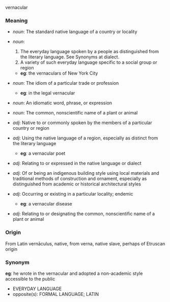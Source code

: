 vernacular
### Meaning
+ _noun_: The standard native language of a country or locality
+ _noun_:
   1. The everyday language spoken by a people as distinguished from the literary language. See Synonyms at dialect.
   2. A variety of such everyday language specific to a social group or region
    + __eg__: the vernaculars of New York City
+ _noun_: The idiom of a particular trade or profession
    + __eg__: in the legal vernacular
+ _noun_: An idiomatic word, phrase, or expression
+ _noun_: The common, nonscientific name of a plant or animal

+ _adj_: Native to or commonly spoken by the members of a particular country or region
+ _adj_: Using the native language of a region, especially as distinct from the literary language
    + __eg__: a vernacular poet
+ _adj_: Relating to or expressed in the native language or dialect
+ _adj_: Of or being an indigenous building style using local materials and traditional methods of construction and ornament, especially as distinguished from academic or historical architectural styles
+ _adj_: Occurring or existing in a particular locality; endemic
    + __eg__: a vernacular disease
+ _adj_: Relating to or designating the common, nonscientific name of a plant or animal

### Origin

From Latin vernāculus, native, from verna, native slave, perhaps of Etruscan origin

### Synonym

__eg__: he wrote in the vernacular and adopted a non-academic style accessible to the public

+ EVERYDAY LANGUAGE
+ opposite(s): FORMAL LANGUAGE; LATIN


